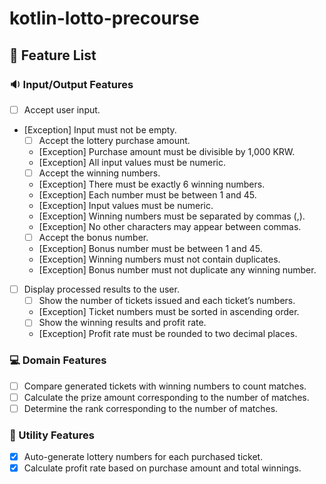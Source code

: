 # kotlin-lotto-precourse

## 📂 Feature List

### 🔉 Input/Output Features

- [ ] Accept user input.
- [Exception] Input must not be empty.
    - [ ] Accept the lottery purchase amount.
    - [Exception] Purchase amount must be divisible by 1,000 KRW.
    - [Exception] All input values must be numeric.
    - [ ] Accept the winning numbers.
    - [Exception] There must be exactly 6 winning numbers.
    - [Exception] Each number must be between 1 and 45.
    - [Exception] Input values must be numeric.
    - [Exception] Winning numbers must be separated by commas (,).
    - [Exception] No other characters may appear between commas.
    - [ ] Accept the bonus number.
    - [Exception] Bonus number must be between 1 and 45.
    - [Exception] Winning numbers must not contain duplicates.
    - [Exception] Bonus number must not duplicate any winning number.
- [ ] Display processed results to the user.
    - [ ] Show the number of tickets issued and each ticket’s numbers.
    - [Exception] Ticket numbers must be sorted in ascending order.
    - [ ] Show the winning results and profit rate.
    - [Exception] Profit rate must be rounded to two decimal places.

### 💻 Domain Features

- [ ] Compare generated tickets with winning numbers to count matches.
- [ ] Calculate the prize amount corresponding to the number of matches.
- [ ] Determine the rank corresponding to the number of matches.

### 🔨 Utility Features

- [x] Auto-generate lottery numbers for each purchased ticket.
- [x] Calculate profit rate based on purchase amount and total winnings.